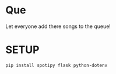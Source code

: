 # Que
 Let everyone add there songs to the queue!


# SETUP

```pip install spotipy flask python-dotenv```


